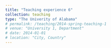 ```yaml
---
title: "Teaching experience 6"
collection: teaching
type: "The Univerity of Alabama"
# permalink: /teaching/2014-spring-teaching-1
# venue: "University 1, Department"
# date: 2014-01-01
# location: "City, Country"
---
```


<!-- This is a description of a teaching experience. You can use markdown like any other post.

Heading 1
======

Heading 2
======

Heading 3
====== -->